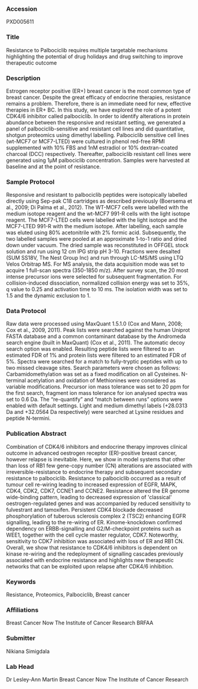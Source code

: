 ### Accession
PXD005611

### Title
Resistance to Palbociclib requires multiple targetable mechanisms highlighting the potential of drug holidays and drug switching to improve therapeutic outcome

### Description
Estrogen receptor positive (ER+) breast cancer is the most common type of breast cancer. Despite the great efficacy of endocrine therapies, resistance remains a problem. Therefore, there is an immediate need for new, effective therapies in ER+ BC. In this study, we have explored the role of a potent CDK4/6 inhibitor called palbociclib. In order to identify alterations in protein abundance between the responsive and resistant setting, we generated a panel of palbociclib-sensitive and resistant cell lines and did quantitative, shotgun proteomics using dimethyl labelling. Palbociclib sensitive cell lines (wt-MCF7 or MCF7-LTED) were cultured in phenol red-free RPMI supplemented with 10% FBS and 1nM estradiol or 10% dextran-coated charcoal (DCC) respectively. Thereafter, palbociclib resistant cell lines were generated using 1μΜ palbociclib concentration. Samples were harvested at baseline and at the point of resistance.

### Sample Protocol
Responsive and resistant to palbociclib peptides were isotopically labelled directly using Sep-pak C18 cartridges as described previously (Boersema et al., 2009; Di Palma et al., 2012). The WT-MCF7 cells were labelled with the medium isotope reagent and the wt-MCF7 991-R cells with the light isotope reagent. The MCF7-LTED cells were labelled with the light isotope and the MCF7-LTED 991-R with the medium isotope. After labelling, each sample was eluted using 80% acetonitrile with 2% formic acid. Subsequently, the two labelled samples were pooled at an approximate 1-to-1 ratio and dried down under vacuum. The dried sample was reconstituted in OFFGEL stock solution and run using 12 cm IPG strip pH 3-10. Fractions were desalted (SUM SS18V, The Nest Group Inc) and run through LC-MS/MS using LTQ Velos Orbitrap MS.  For MS analysis, the data acquisition mode was set to acquire 1 full-scan spectra (350-1850 m/z). After survey scan, the 20 most intense precursor ions were selected for subsequent fragmentation. For collision-induced dissociation, normalized collision energy was set to 35%, q value to 0.25 and activation time to 10 ms. The isolation width was set to 1.5 and the dynamic exclusion to 1.

### Data Protocol
Raw data were processed using MaxQuant 1.5.1.0 (Cox and Mann, 2008; Cox et al., 2009, 2011). Peak lists were searched against the human Uniprot FASTA database and a common contaminant database by the Andromeda search engine (built in MaxQuant) (Cox et al., 2011). The automatic decoy search option was enabled. Resulting peptide lists were filtered to an estimated FDR of 1% and protein lists were filtered to an estimated FDR of 5%. Spectra were searched for a match to fully-tryptic peptides with up to two missed cleavage sites. Search parameters were chosen as follows: Carbamidomethylation was set as a fixed modification on all Cysteines. N-terminal acetylation and oxidation of Methionines were considered as variable modifications. Precursor ion mass tolerance was set to 20 ppm for the first search, fragment ion mass tolerance for ion analysed spectra was set to 0.6 Da. The “re-quantify” and “match between runs” options were enabled with default settings. Light and medium dimethyl labels (+28.0313 Da and +32.0564 Da respectively) were searched at Lysine residues and peptide N-termini.

### Publication Abstract
Combination of CDK4/6 inhibitors and endocrine therapy improves clinical outcome in advanced oestrogen receptor (ER)-positive breast cancer, however relapse is inevitable. Here, we show in model systems that other than loss of RB1 few gene-copy number (CN) alterations are associated with irreversible-resistance to endocrine therapy and subsequent secondary resistance to palbociclib. Resistance to palbociclib occurred as a result of tumour cell re-wiring leading to increased expression of EGFR, MAPK, CDK4, CDK2, CDK7, CCNE1 and CCNE2. Resistance altered the ER genome wide-binding pattern, leading to decreased expression of 'classical' oestrogen-regulated genes and was accompanied by reduced sensitivity to fulvestrant and tamoxifen. Persistent CDK4 blockade decreased phosphorylation of tuberous sclerosis complex 2 (TSC2) enhancing EGFR signalling, leading to the re-wiring of ER. Kinome-knockdown confirmed dependency on ERBB-signalling and G2/M-checkpoint proteins such as WEE1, together with the cell cycle master regulator, CDK7. Noteworthy, sensitivity to CDK7 inhibition was associated with loss of ER and RB1 CN. Overall, we show that resistance to CDK4/6 inhibitors is dependent on kinase re-wiring and the redeployment of signalling cascades previously associated with endocrine resistance and highlights new therapeutic networks that can be exploited upon relapse after CDK4/6 inhibition.

### Keywords
Resistance, Proteomics, Palbociclib, Breast cancer

### Affiliations
Breast Cancer Now The Institute of Cancer Research
BRFAA

### Submitter
Nikiana Simigdala

### Lab Head
Dr Lesley-Ann Martin
Breast Cancer Now The Institute of Cancer Research


